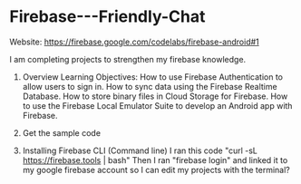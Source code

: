 # Firebase---Friendly-Chat
Website:
https://firebase.google.com/codelabs/firebase-android#1

I am completing projects to strengthen my firebase knowledge.

1. Overview
  Learning Objectives:
  How to use Firebase Authentication to allow users to sign in.
  How to sync data using the Firebase Realtime Database.
  How to store binary files in Cloud Storage for Firebase.
  How to use the Firebase Local Emulator Suite to develop an Android app with Firebase. 

2. Get the sample code

3. Installing Firebase CLI (Command line)
   I ran this code "curl -sL https://firebase.tools | bash"
   Then I ran "firebase login" and linked it to my google firebase account so I can edit my projects with the terminal?
   
